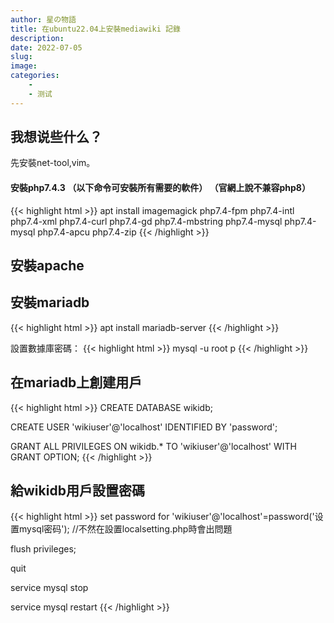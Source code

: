 ```yaml
---
author: 星の物語
title: 在ubuntu22.04上安裝mediawiki 記錄
description: 
date: 2022-07-05
slug: 
image: 
categories:
    - 
    - 测试
---
```


## 我想说些什么？

先安裝net-tool,vim。

#### 安裝php7.4.3 （以下命令可安裝所有需要的軟件） （官網上說不兼容php8）

{{< highlight html >}}
apt install imagemagick php7.4-fpm php7.4-intl php7.4-xml php7.4-curl php7.4-gd php7.4-mbstring php7.4-mysql php7.4-mysql php7.4-apcu php7.4-zip
{{< /highlight >}}



## 安裝apache

## 安裝mariadb


{{< highlight html >}}
apt install mariadb-server
{{< /highlight >}}

設置數據庫密碼：
{{< highlight html >}}
mysql -u root p
{{< /highlight >}}

## 在mariadb上創建用戶
{{< highlight html >}}
CREATE DATABASE wikidb;

CREATE USER 'wikiuser'@'localhost' IDENTIFIED BY 'password';

GRANT ALL PRIVILEGES ON wikidb.* TO 'wikiuser'@'localhost' WITH GRANT OPTION;
{{< /highlight >}}

## 給wikidb用戶設置密碼
{{< highlight html >}}
set password for 'wikiuser'@'localhost'=password('设置mysql密码');         //不然在設置localsetting.php時會出問題

flush privileges;

quit

service mysql stop

service mysql restart 
{{< /highlight >}}
